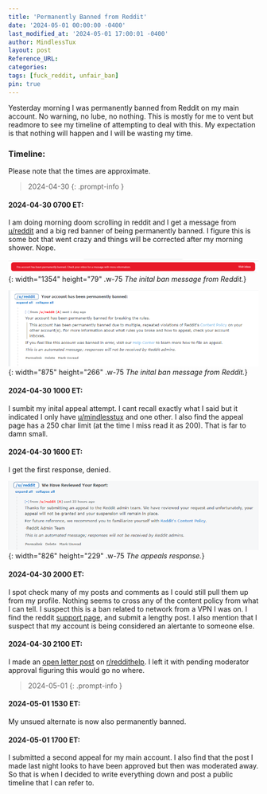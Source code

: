 ```yaml
---
title: 'Permanently Banned from Reddit'
date: '2024-05-01 00:00:00 -0400'
last_modified_at: '2024-05-01 17:00:01 -0400'
author: MindlessTux
layout: post
Reference_URL:
categories: 
tags: [fuck_reddit, unfair_ban]
pin: true
---
```


Yesterday morning I was permanently banned from Reddit on my main account.  No warning, no lube, no nothing.  This is mostly for me to vent but readmore to see my timeline of attempting to deal with this.  My expectation is that nothing will happen and I will be wasting my time.

<!--readmore-->

### Timeline:
Please note that the times are approximate.

> 2024-04-30
{: .prompt-info }

#### 2024-04-30 0700 ET:
I am doing morning doom scrolling in reddit and I get a message from [u/reddit](https://www.reddit.com/u/reddit/) and a big red banner of being permanently banned.  I figure this is some bot that went crazy and things will be corrected after my morning shower.  Nope.

![Ban Message](/assets/img/posts/reddit-ban/The-Big-Red-Banner.png){: width="1354" height="79" .w-75 
_The inital ban message from Reddit._}

![Ban Message](/assets/img/posts/reddit-ban/The-Ban-Message.png){: width="875" height="266" .w-75 
_The inital ban message from Reddit._}

#### 2024-04-30 1000 ET:
I sumbit my inital appeal attempt.  I cant recall exactly what I said but it indicated I only have [u/mindlesstux](https://www.reddit.com/u/mindlesstux/) and one other.  I also find the appeal page has a 250 char limit (at the time I miss read it as 200).  That is far to damn small.

#### 2024-04-30 1600 ET:
I get the first response, denied.

![Appeal Response 1](/assets/img/posts/reddit-ban/The-Appeal-Answer.png){: width="826" height="229" .w-75 
_The appeals response._}

#### 2024-04-30 2000 ET:
I spot check many of my posts and comments as I could still pull them up from my profile.  Nothing seems to cross any of the content policy from what I can tell.  I suspect this is a ban related to network from a VPN I was on.  I find the reddit [support page](https://support.reddithelp.com/hc/en-us/requests/new), and submit a lengthy post.  I also mention that I suspect that my account is being considered an alertante to someone else.

#### 2024-04-30 2100 ET:
I made an [open letter post](https://www.reddit.com/r/reddithelp/comments/1ch8a6j/an_open_message_for_reddit_adminstaff_another/) on [r/reddithelp](https://www.reddit.com/r/reddithelp/).
I left it with pending moderator approval figuring this would go no where.

> 2024-05-01
{: .prompt-info }

#### 2024-05-01 1530 ET:
My unsued alternate is now also permanently banned.

#### 2024-05-01 1700 ET:
I submitted a second appeal for my main account.  I also find that the post I made last night looks to have been approved but then was moderated away.  So that is when I decided to write everything down and post a public timeline that I can refer to.
